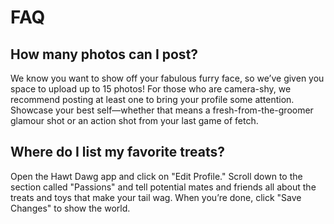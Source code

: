 # FAQ
## How many photos can I post?
We know you want to show off your fabulous furry face, so we’ve given you space to upload up 
to 15 photos!
For those who are camera-shy, we recommend posting at least one to bring your profile some 
attention.
Showcase your best self—whether that means a fresh-from-the-groomer glamour shot or an action 
shot from your last game of fetch.

## Where do I list my favorite treats?
Open the Hawt Dawg app and click on "Edit Profile."
Scroll down to the section called "Passions" and tell potential mates and friends all about 
the treats and toys that make your tail wag.
When you’re done, click "Save Changes" to show the world.
